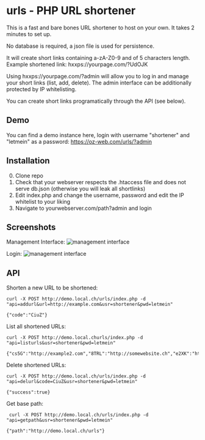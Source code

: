 # urls - PHP URL shortener
This is a fast and bare bones URL shortener to host on your own. It takes 2 minutes to set up.

No database is required, a json file is used for persistence.

It will create short links containing a-zA-Z0-9 and of 5 characters length.
Example shortened link:
hxxps://yourpage.com/?UdOJK

Using hxxps://yourpage.com/?admin will allow you to log in and manage your short links (list, add, delete).
The admin interface can be additionally protected by IP whitelisting. 

You can create short links programatically through the API (see below).

## Demo
You can find a demo instance here, login with username "shortener" and "letmein" as a password:
https://oz-web.com/urls/?admin

## Installation
0. Clone repo
1. Check that your webserver respects the .htaccess file and does not serve db.json (otherwise you will leak all shortlinks)
2. Edit index.php and change the username, password and edit the IP whitelist to your liking
3. Navigate to yourwebserver.com/path?admin and login

## Screenshots
Management Interface:
![management interface](https://i.imgur.com/5ENbtvB.png)

Login:
![management interface](https://i.imgur.com/0rgOnXe.png)

## API
Shorten a new URL to be shortened:
```
curl -X POST http://demo.local.ch/urls/index.php -d "api=addurl&url=http://example.com&usr=shortener&pwd=letmein"

{"code":"CiuZ"}
```

List all shortened URLs:
```
curl -X POST http://demo.local.churls/index.php -d "api=listurls&usr=shortener&pwd=letmein"

{"cs5G":"http://example2.com","8TRL":"http://somewebsite.ch","e2XK":"http://github.com","CiuZ":"http://example.com"}
```

Delete shortened URLs:
```
curl -X POST http://demo.local.ch/urls/index.php -d "api=delurl&code=CiuZ&usr=shortener&pwd=letmein"

{"success":true}
```

Get base path:
```
 curl -X POST http://demo.local.ch/urls/index.php -d "api=getpath&usr=shortener&pwd=letmein"
 
{"path":"http://demo.local.ch/urls"}
```
